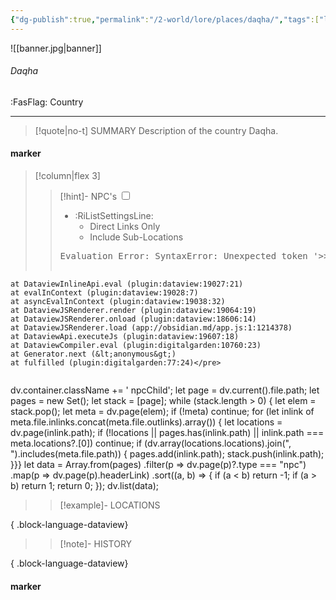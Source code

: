 ```yaml
---
{"dg-publish":true,"permalink":"/2-world/lore/places/daqha/","tags":["location/country"]}
---
```




![[banner.jpg\|banner]]
###### Daqha
<span class="sub2">:FasFlag: Country</span>
___

> [!quote|no-t] SUMMARY
>Description of the country Daqha.

#### marker
> [!column|flex 3]
> > [!hint]-  NPC's
> > <input type="checkbox" id="npc"/><ul class="sortMenu"><li class="sortIcon">:RiListSettingsLine:<ul class="dropdown npcedit"><li><label for="npc" class="directLabel active">Direct Links Only</label></li><li><label for="npc" class="childLabel">Include Sub-Locations</label></li></ul></li></ul>
> ><pre class="dataview dataview-error">Evaluation Error: SyntaxError: Unexpected token '&gt;&gt;'
    at DataviewInlineApi.eval (plugin:dataview:19027:21)
    at evalInContext (plugin:dataview:19028:7)
    at asyncEvalInContext (plugin:dataview:19038:32)
    at DataviewJSRenderer.render (plugin:dataview:19064:19)
    at DataviewJSRenderer.onload (plugin:dataview:18606:14)
    at DataviewJSRenderer.load (app://obsidian.md/app.js:1:1214378)
    at DataviewApi.executeJs (plugin:dataview:19607:18)
    at DataviewCompiler.eval (plugin:digitalgarden:10760:23)
    at Generator.next (&lt;anonymous&gt;)
    at fulfilled (plugin:digitalgarden:77:24)</pre>
>>```dataviewjs
dv.container.className += ' npcChild';
let page = dv.current().file.path;
let pages = new Set();
let stack = [page];
while (stack.length > 0) {
let elem = stack.pop();
let meta = dv.page(elem);
if (!meta) continue;
for (let inlink of meta.file.inlinks.concat(meta.file.outlinks).array()) {
let locations = dv.page(inlink.path);
if (!locations || pages.has(inlink.path) || inlink.path === meta.locations?.[0]) continue;
 if (dv.array(locations.locations).join(", ").includes(meta.file.path)) {
 pages.add(inlink.path);
 stack.push(inlink.path);
}}}
let data = Array.from(pages)
.filter(p => dv.page(p)?.type === "npc")
.map(p => dv.page(p).headerLink)
.sort((a, b) => {
if (a < b) return -1;
if (a > b) return 1;
return 0;
});
dv.list(data);
> 
>> [!example]- LOCATIONS

{ .block-language-dataview}
>
>> [!note]- HISTORY

{ .block-language-dataview}
#### marker
